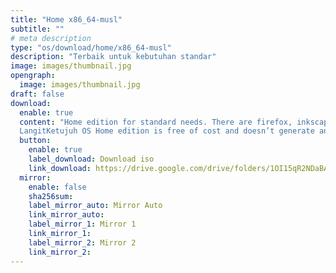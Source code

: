 ```yaml
---
title: "Home x86_64-musl"
subtitle: ""
# meta description
type: "os/download/home/x86_64-musl"
description: "Terbaik untuk kebutuhan standar"
image: images/thumbnail.jpg
opengraph:
  image: images/thumbnail.jpg
draft: false
download:
  enable: true
  content: "Home edition for standard needs. There are firefox, inkscape, gimp, libreoffice, audio and video codecs. The musl architecture doesn't support non-free apps like nvidia, zoom, discord and others. But some application can be installed via flatpak.<br><br>
  LangitKetujuh OS Home edition is free of cost and doesn’t generate any direct sort of income. It is funded by advertising, sponsoring and donations and although it is financially supported by its own community of users. Support us to keep growing."
  button:
    enable: true
    label_download: Download iso
    link_download: https://drive.google.com/drive/folders/1OI15qR2NDaBAQeuIaF1Vk0JfxWq8oVQh?usp=sharing
  mirror:
    enable: false
    sha256sum:
    label_mirror_auto: Mirror Auto
    link_mirror_auto:
    label_mirror_1: Mirror 1
    link_mirror_1:
    label_mirror_2: Mirror 2
    link_mirror_2:
---
```

